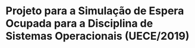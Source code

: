 # Projeto para a Simulação de Espera Ocupada para a Disciplina de Sistemas Operacionais (UECE/2019)
